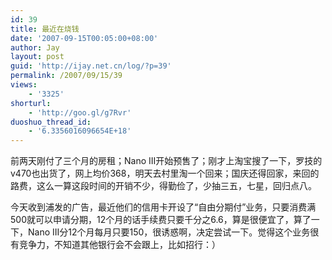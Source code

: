 ```yaml
---
id: 39
title: 最近在烧钱
date: '2007-09-15T00:05:00+08:00'
author: Jay
layout: post
guid: 'http://ijay.net.cn/log/?p=39'
permalink: /2007/09/15/39
views:
    - '3325'
shorturl:
    - 'http://goo.gl/g7Rvr'
duoshuo_thread_id:
    - '6.3356016096654E+18'
---
```


前两天刚付了三个月的房租；Nano III开始预售了；刚才上淘宝搜了一下，罗技的v470也出货了，网上均价368，明天去村里淘一个回来；国庆还得回家，来回的路费，这么一算这段时间的开销不少，得勤俭了，少抽三五，七星，回归点八。

今天收到浦发的广告，最近他们的信用卡开设了“自由分期付”业务，只要消费满500就可以申请分期，12个月的话手续费只要千分之6.6，算是很便宜了，算了一下，Nano III分12个月每月只要150，很诱惑啊，决定尝试一下。觉得这个业务很有竞争力，不知道其他银行会不会跟上，比如招行：）